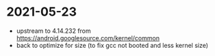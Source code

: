 # 2021-05-23
* upstream to 4.14.232 from https://android.googlesource.com/kernel/common
* back to optimize for size (to fix gcc not booted and less kernel size)